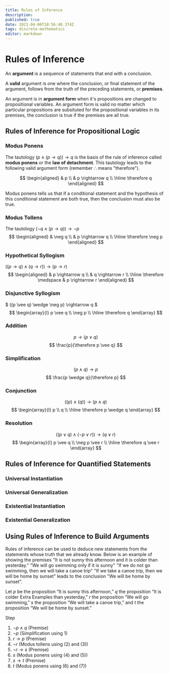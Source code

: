 ```yaml
---
title: Rules of Inference
description: 
published: true
date: 2021-04-06T18:56:40.374Z
tags: discrete-mathematics
editor: markdown
---
```


# Rules of Inference

An **argument** is a sequence of statements that end with a conclusion. 

A **valid** argument is one where the conclusion, or final statement of the argument, follows from the truth of the preceding statements, or **premises**.

An argument is in **argument form** when it's propositions are changed to propositional variables. An argument form is valid no matter which particular propositions are subsituted for the propositional variables in its premises, the conclusion is true if the premises are all true. 

## Rules of Inference for Propositional Logic
### Modus Ponens
The tautology $(p \wedge(p \rightarrow q)) \rightarrow q$ is the basis of the rule of inference called **modus ponens** or the **law of detachment**. This tautology leads to the following valid argument form (remember $\therefore$ means "therefore").

$$
\begin{aligned}
& p \\
& p \rightarrow q \\
\hline \therefore q 
\end{aligned}
$$

Modus ponens tells us that if a conditional statement and the hypothesis of this conditional statement are both true, then the conclusion must also be true. 
### Modus Tollens
The tautology $(\neg q \wedge(p \rightarrow q)) \rightarrow \neg p$
$$
\begin{aligned}
& \neg q \\
& p \rightarrow q \\
\hline \therefore \neg p 
\end{aligned}
$$
### Hypothetical Syllogism
$((p \rightarrow q) \wedge(q \rightarrow r)) \rightarrow(p \rightarrow r)$
$$
\begin{aligned}
& p \rightarrow q \\
& q \rightarrow r \\
\hline \therefore \medspace
& p \rightarrow r
\end{aligned}
$$
### Disjunctive Syllogism
$
((p \vee q) \wedge \neg p) \rightarrow q
$
$$
\begin{array}{l}
p \vee q \\
\neg p \\
\hline \therefore q
\end{array}
$$
### Addition
$$
p \rightarrow(p \vee q)
$$
$$
\frac{p}{\therefore p \vee q}
$$
### Simplification
$$
(p \wedge q) \rightarrow p
$$
$$
\frac{p \wedge q}{\therefore p}
$$
### Conjunction
$$
((p) \wedge(q)) \rightarrow(p \wedge q)
$$
$$
\begin{array}{l}
p \\
q \\
\hline \therefore p \wedge q
\end{array}
$$
### Resolution
$$
((p \vee q) \wedge(\neg p \vee r)) \rightarrow(q \vee r)
$$
$$
\begin{array}{l}
p \vee q \\
\neg p \vee r \\
\hline \therefore q \vee r
\end{array}
$$

## Rules of Inference for Quantified Statements
### Universal Instantiation
### Universal Generalization
### Existential Instantiation
### Existential Generalization

## Using Rules of Inference to Build Arguments
Rules of inference can be used to deduce new statements from the statements whose truth that we already know. 
Below is an example of showing the premises "It is not sunny this afternoon and it is colder than yesterday." "We will go swimming only if it is sunny" "If we do not go swimming, then we will take a canoe trip" "If we take a canoe trip, then we will be home by sunset" leads to the conclusion "We will be home by sunset".

Let $p$ be the proposition “It is sunny this afternoon,” $q$ the proposition “It is colder Extra Examples than yesterday,” $r$ the proposition “We will go swimming,” $s$ the proposition “We will take a canoe trip,” and $t$ the proposition “We will be home by sunset.”

Step
1. $\neg p \wedge q$ (Premise)
2. $\neg p$ (Simplification using 1)
3. $r \rightarrow p$ (Premise)
4. $\neg r$ (Modus tollens using (2) and (3))
5. $\neg r \rightarrow s$ (Premise)
6. $s$ (Modus ponens using (4) and (5))
7. $s \rightarrow t$ (Premise)
8. $t$ (Modus ponens using (6) and (7))


